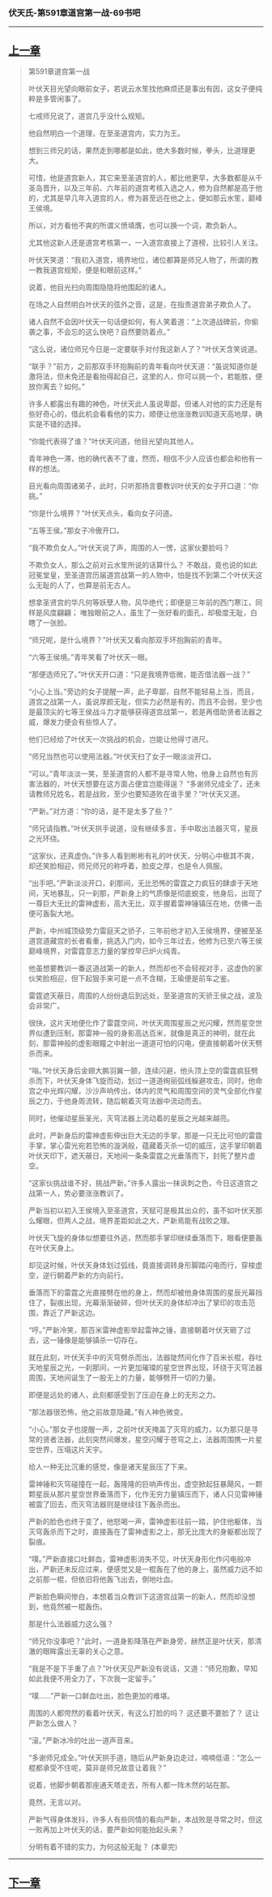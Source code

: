 ### 伏天氏-第591章道宫第一战-69书吧

--------
[上一章](./de508846451e2f1109a062f8c25a1b05.md)
--------


>
>
>
>第591章道宫第一战
>
>叶伏天目光望向眼前女子，若说云水笙找他麻烦还是事出有因，这女子便纯粹是多管闲事了。
>
>七戒师兄说了，道宫几乎没什么规矩。
>
>他自然明白一个道理，在至圣道宫内，实力为王。
>
>想到三师兄的话，果然走到哪都是如此，绝大多数时候，拳头，比道理更大。
>
>可惜，他是道宫新人，其它来至圣道宫的人，都比他更早，大多数都是从千圣岛晋升，以及三年前、六年前的道宫考核入选之人，修为自然都是高于他的，尤其是早几年入道宫的人，修为甚至远在他之上，便如那云水笙，巅峰王侯境。
>
>所以，对方看他不爽的所谓义愤填膺，也可以换一个词，欺负新人。
>
>尤其他这新人还是道宫考核第一，一入道宫直接上了道榜，比较引人关注。
>
>叶伏天笑道：“我初入道宫，境界地位，诸位都算是师兄人物了，所谓的教一教我道宫规矩，便是和眼前这样。”
>
>说着，他目光扫向周围隐隐将他围起的诸人。
>
>在场之人自然明白叶伏天的弦外之音，这是，在指责道宫弟子欺负人了。
>
>诸人自然不会因叶伏天一句话便如何，有人笑着道：“上次道战碑前，你偷袭之事，不会忘的这么快吧？自然要防着点。”
>
>“这么说，诸位师兄今日是一定要联手对付我这新人了？”叶伏天含笑说道。
>
>“联手？”前方，之前那双手环抱胸前的青年看向叶伏天道：“虽说知道你是激将法，但未免还是看抬得起自己，这里的人，你可以挑一个，若能胜，便放你离去？如何。”
>
>许多人都露出有趣的神色，叶伏天此人虽说卑鄙，但诸人对他的实力还是有些好奇心的，借此机会看看他的实力，顺便让他涨涨教训知道天高地厚，确实是不错的选择。
>
>“你能代表得了谁？”叶伏天问道，他目光望向其他人。
>
>青年神色一滞，他的确代表不了谁，然而，相信不少人应该也都会和他有一样的想法。
>
>目光看向周围诸弟子，此时，只听那扬言要教训叶伏天的女子开口道：“你挑。”
>
>“你是什么境界？”叶伏天点头，看向女子问道。
>
>“五等王侯。”那女子冷傲开口。
>
>“我不欺负女人。”叶伏天说了声，周围的人一愣，这家伙要脸吗？
>
>不欺负女人，那么之前对云水笙所说的话算什么？
>不敢战，竟也说的如此冠冕堂皇，至圣道宫历届道宫战第一的人物中，怕是找不到第二个叶伏天这么无耻的人了，也算是前无古人。
>
>想拿圣贤宫的华凡何等妖孽人物，风华绝代；即便是三年前的西门寒江，同样是风度翩翩；
>唯独眼前之人，虽生了一张好看的面孔，却极度无耻，白瞎了一张脸。
>
>“师兄呢，是什么境界？”叶伏天又看向那双手环抱胸前的青年。
>
>“六等王侯境。”青年笑看了叶伏天一眼。
>
>“那便选师兄了。”叶伏天开口道：“只是我境界低微，能否借法器一战？”
>
>“小心上当。”旁边的女子提醒一声，此子卑鄙，自然不能轻易上当，而且，道宫之战第一人，虽说厚颜无耻，但实力必然是有的，而且不会弱，至少也是最顶尖的七等王侯战斗力才能够获得道宫战第一，若是再借助贤者法器之威，爆发力便会有些惊人了。
>
>他们已经给了叶伏天一次挑战的机会，岂能让他得寸进尺。
>
>“师兄当然也可以使用法器。”叶伏天扫了女子一眼淡淡开口。
>
>“可以。”青年淡淡一笑，至圣道宫的人都不是寻常人物，他身上自然也有厉害法器的，叶伏天想要在这方面占便宜岂能得逞？
>“多谢师兄成全了，还未请教师兄姓名，若是战败，至少也要知道败在谁手里？”叶伏天又道。
>
>“严新。”对方道：“你的话，是不是太多了些？”
>
>“师兄请指教。”叶伏天拱手说道，没有继续多言，手中取出法器灭穹，星辰之光环绕。
>
>“这家伙，还真虚伪。”许多人看到彬彬有礼的叶伏天，分明心中极其不爽，却还笑脸相迎，师兄师兄的称呼着，脸皮之厚，也是令人佩服。
>
>“出手吧。”严新淡淡开口，刹那间，无比恐怖的雷霆之力疯狂的肆虐于天地间，天地暴乱，只一刹那，严新身上的气质像是彻底蜕变，他身后，出现了一尊巨大无比的雷神虚影，高大无比，双手握着雷神锤镇压在地，仿佛一击便可轰裂大地。
>
>严新，中州城顶级势力雷庭天之骄子，三年前他才初入王侯境界，便被至圣道宫道藏宫的长者看重，挑选入门内，如今三年过去，他修为已至六等王侯巅峰境界，对雷霆意志力量的掌控早已炉火纯青。
>
>他虽想要教训一番这道战第一的新人，然而却也不会轻视对手，这虚伪的家伙笑脸相迎，但下起狠手来可是一点不含糊，王瑜便是前车之鉴。
>
>雷霆遮天蔽日，周围的人纷纷退后到远处，至圣道宫的天骄王侯之战，波及会非常广。
>
>很快，这片天地便化作了雷霆空间，叶伏天周围星辰之光闪耀，然而星空世界似遭到压制，那雷神一般的身影高达百米，就像是真正的神明，就在此刻，那雷神般的虚影眼瞳之中射出一道道可怕的闪电，便直接朝着叶伏天劈杀而来。
>
>“嗡。”叶伏天身后金翅大鹏羽翼一颤，连续闪避，他头顶上空的雷霆疯狂劈杀而下，叶伏天身体飞旋而动，划过一道道绚丽弧线躲避攻击，同时，他命宫之中光辉闪耀，沙沙声响传出，体内的灵气和周围空间的灵气全部化作星辰之力，于他身周流转，随后朝着灭穹法器中流动而去。
>
>同时，他催动星辰圣光，灭穹法器上流动着的星辰之光越来越亮。
>
>此时，严新身后的雷神虚影伸出巨大无边的手掌，那是一只无比可怕的雷霆手掌，掌心雷光宛若恐怖的漩涡般，蕴藏着灭杀一切的威压，这手掌印朝着叶伏天印下，遮天蔽日，天地间一条条雷霆之光垂落而下，封死了整片虚空。
>
>“这家伙挑战谁不好，挑战严新。”许多人露出一抹讽刺之色，今日这道宫之战第一人，势必要涨涨教训了。
>
>严新当初以初入王侯境入至圣道宫，天赋可是极其出众的，虽不如叶伏天那么耀眼，但两人之战，境界差距如此之大，严新焉能有战败之理。
>
>叶伏天飞旋的身体似想要往外逃，然而那手掌印继续垂落而下，眼看便要轰在叶伏天身上。
>
>却见这时候，叶伏天身体划过弧线，竟直接调转身形脚踏闪电而行，穿梭虚空，逆行朝着严新的方向前行。
>
>垂落而下的雷霆之光直接劈在他的身上，然而却被他身体周围的星辰光幕挡住了，裂痕出现，光幕渐渐破碎，但叶伏天的身体却冲出了掌印的攻击范围，靠近了严新这边。
>
>“哼。”严新冷笑，那百米雷神虚影举起雷神之锤，直接朝着叶伏天砸了过去，这一锤像是能够镇杀一切存在。
>
>就在此刻，叶伏天手中的灭穹劈杀而出，法器陡然间化作了百米长棍，吞吐天地星辰之光，一刹那间，一片更加璀璨的星空世界出现，环绕于灭穹法器周围，天地间诞生了一股无上的力量，能够劈开一切的力量。
>
>即便是远处的诸人，此刻都感受到了压迫在身上的无形之力。
>
>“那法器很恐怖，他之前故意隐藏。”有人神色微变。
>
>“小心。”那女子也提醒一声，之前叶伏天掩盖了灭穹的威力，以为那只是寻常的贤者法器，此刻突然间爆发，星空闪耀于苍穹之上，法器周围携一片星空世界，压塌这片天宇。
>
>给人一种无比沉重的感觉，像是诸天星辰压了下来。
>
>雷神锤和灭穹碰撞在一起，轰隆隆的巨响声传出，虚空掀起狂暴飓风，一颗颗星辰从那片星空世界垂落而下，化作无穷力量镇压而下，诸人只见雷神锤被震了回去，而灭穹法器则是继续往下轰杀而出。
>
>严新的脸色也终于变了，他怒喝一声，雷神虚影往前一踏，护住他躯体，当灭穹轰杀而下之时，直接轰在了雷神虚影之上，那无比庞大的身躯都出现了裂痕。
>
>“噗。”严新直接口吐鲜血，雷神虚影消失不见，叶伏天身形化作闪电般冲出，严新还未反应过来，便感觉又是一棍轰在了他的身上，虽然威力远不如之前那一棍，但依旧将他轰飞出去，倒地吐血。
>
>严新脸色瞬间惨白，本想着当众教训下这道宫战第一的新人，然而却没想到，他竟然被一棍轰伤。
>
>那是什么法器威力这么强？
>
>“师兄你没事吧？”此时，一道身影降落在严新身旁，赫然正是叶伏天，那清澈的眼眸露出无辜的关心之意。
>
>“我是不是下手重了点？”叶伏天见严新没有说话，又道：“师兄抱歉，早知如此我便不用全力了，下次我一定留手。”
>
>“噗……”严新一口鲜血吐出，脸色更加的难堪。
>
>周围的人都愕然的看着叶伏天，有这么打脸的吗？
>这还要不要脸了？
>这让严新怎么做人？
>
>“滚。”严新冰冷的吐出一道声音来。
>
>“多谢师兄成全。”叶伏天拱手道，随后从严新身边走过，喃喃低语：“怎么一棍都承受不住呢，莫非是师兄故意让着我？”
>
>说着，他脚步朝着那座通天塔走去，所有人都一阵木然的站在那。
>
>竟然，无言以对。
>
>严新气得身体发抖，许多人有些同情的看向严新，本战败是寻常之时，但这一败再加上叶伏天的话，要严新如何能抬起头来？
>
>分明有着不错的实力，为何这般无耻？
>(本章完)
>
>

--------
[下一章](./7663b67aa5e50956035138c9d84ef7dd.md)
--------
